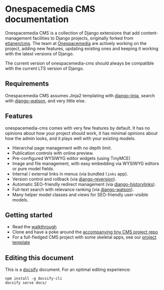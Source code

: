 # Onespacemedia CMS documentation

Onespacemedia CMS is a collection of Django extensions that add content-management facilities to Django projects, originally forked from [etianen/cms](https://github.com/etianen/cms). The team at [Onespacemedia](http://www.onespacemedia.com>) are actively working on the project, adding new features, updating existing ones and keeping it working with the latest versions of Django.

The current version of onespacemedia-cms should always be compatible with the current LTS version of Django.

## Requirements

Onespacemedia CMS assumes Jinja2 templating with [django-jinja](https://github.com/niwinz/django-jinja), search with [django-watson](https://github.com/etianen/django-watson/issues), and very little else.

## Features

onespacemedia-cms comes with very few features by default. It has no opinions about how your project should work, it has minimal opinions about how the admin looks, and it plays well with your existing models.

-  Hierarchal page management with no depth limit.
-  Publication controls with online preview.
-  Pre-configured WYSIWYG editor widgets (using TinyMCE)
-  Image and file management, with easy embedding via WYSIWYG editors or pure model fields.
-  Internal / external links in menus (via bundled `links` app).
-  Version control and rollback (via [django-reversion](https://github.com/etianen/django-reversion)).
-  Automatic SEO-friendly redirect management (via [django-historylinks](https://github.com/etianen/django-historylinks)).
-  Full-text search with relevance ranking (via [django-watson](https://github.com/etianen/django-watson)).
-  Many helper model classes and views for SEO-friendly user-visible models.

## Getting started

* Read the [walkthrough](walkthrough.md)
* Clone and have a poke around the [accompanying tiny CMS project repo](https://github.com/onespacemedia/tiny-cms-project)
* For a full-fledged CMS project with some skeletal apps, see our [project template](https://github.com/onespacemedia/project-template)

## Editing this document

This is a [docsify](https://docsify.js.org/) document. For an optimal editing experience:

```
npm install -g docsify-cli
docsify serve docs/
```
